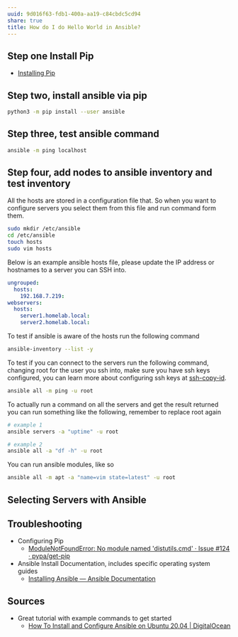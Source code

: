 ```yaml
---
uuid: 9d016f63-fdb1-400a-aa19-c84cbdc5cd94
share: true
title: How do I do Hello World in Ansible?
---
```

## Step one Install Pip

* [Installing Pip](/undefined)

## Step two, install ansible via pip

``` bash
python3 -m pip install --user ansible
```


## Step three, test ansible command

``` bash
ansible -m ping localhost
```

## Step four, add nodes to ansible inventory and test inventory

All the hosts are stored in a configuration file that. So when you want to configure servers you select them from this file and run command form them.

``` bash
sudo mkdir /etc/ansible
cd /etc/ansible
touch hosts
sudo vim hosts
```

Below is an example ansible hosts file, please update the IP address or hostnames to a server you can SSH into.

``` yaml
ungrouped:
  hosts:
    192.168.7.219:
webservers:
  hosts:
    server1.homelab.local:
    server2.homelab.local:
```

To test if ansible is aware of the hosts run the following command

``` bash
ansible-inventory --list -y
```

To test if you can connect to the servers run the following command, changing root for the user you ssh into, make sure you have ssh keys configured, you can learn more about configuring ssh keys at [ssh-copy-id](/caa847b1-c096-4fa0-9df4-0a5fd9839e34).

``` bash
ansible all -m ping -u root 
```

To actually run a command on all the servers and get the result returned you can run something like the following, remember to replace root again

``` bash
# example 1
ansible servers -a "uptime" -u root

# example 2
ansible all -a "df -h" -u root
```

You can run ansible modules, like so

``` bash
ansible all -m apt -a "name=vim state=latest" -u root
```

## Selecting Servers with Ansible


## Troubleshooting

* Configuring Pip
	* [ModuleNotFoundError: No module named 'distutils.cmd' · Issue #124 · pypa/get-pip](https://github.com/pypa/get-pip/issues/124)
* Ansible Install Documentation, includes specific operating system guides
	* [Installing Ansible — Ansible Documentation](https://docs.ansible.com/ansible/latest/installation_guide/intro_installation.html#pip-install)

## Sources

* Great tutorial with example commands to get started
	* [How To Install and Configure Ansible on Ubuntu 20.04 | DigitalOcean](https://www.digitalocean.com/community/tutorials/how-to-install-and-configure-ansible-on-ubuntu-20-04)